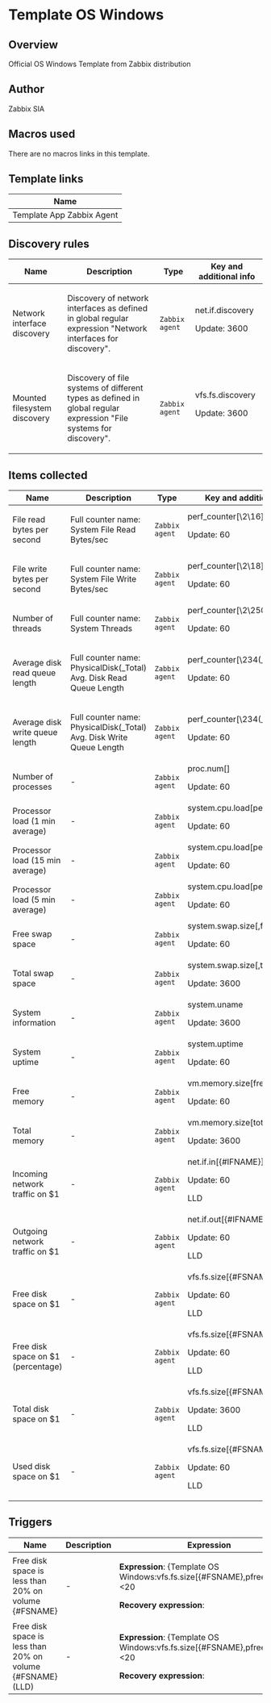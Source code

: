 # Template OS Windows

## Overview

Official OS Windows Template from Zabbix distribution



## Author

Zabbix SIA

## Macros used

There are no macros links in this template.

## Template links

|Name|
|----|
|Template App Zabbix Agent|
## Discovery rules

|Name|Description|Type|Key and additional info|
|----|-----------|----|----|
|Network interface discovery|<p>Discovery of network interfaces as defined in global regular expression "Network interfaces for discovery".</p>|`Zabbix agent`|net.if.discovery<p>Update: 3600</p>|
|Mounted filesystem discovery|<p>Discovery of file systems of different types as defined in global regular expression "File systems for discovery".</p>|`Zabbix agent`|vfs.fs.discovery<p>Update: 3600</p>|
## Items collected

|Name|Description|Type|Key and additional info|
|----|-----------|----|----|
|File read bytes per second|<p>Full counter name: System File Read Bytes/sec</p>|`Zabbix agent`|perf_counter[\2\16]<p>Update: 60</p>|
|File write bytes per second|<p>Full counter name: System File Write Bytes/sec</p>|`Zabbix agent`|perf_counter[\2\18]<p>Update: 60</p>|
|Number of threads|<p>Full counter name: System Threads</p>|`Zabbix agent`|perf_counter[\2\250]<p>Update: 60</p>|
|Average disk read queue length|<p>Full counter name: PhysicalDisk(_Total) Avg. Disk Read Queue Length</p>|`Zabbix agent`|perf_counter[\234(_Total)\1402]<p>Update: 60</p>|
|Average disk write queue length|<p>Full counter name: PhysicalDisk(_Total) Avg. Disk Write Queue Length</p>|`Zabbix agent`|perf_counter[\234(_Total)\1404]<p>Update: 60</p>|
|Number of processes|<p>-</p>|`Zabbix agent`|proc.num[]<p>Update: 60</p>|
|Processor load (1 min average)|<p>-</p>|`Zabbix agent`|system.cpu.load[percpu,avg1]<p>Update: 60</p>|
|Processor load (15 min average)|<p>-</p>|`Zabbix agent`|system.cpu.load[percpu,avg15]<p>Update: 60</p>|
|Processor load (5 min average)|<p>-</p>|`Zabbix agent`|system.cpu.load[percpu,avg5]<p>Update: 60</p>|
|Free swap space|<p>-</p>|`Zabbix agent`|system.swap.size[,free]<p>Update: 60</p>|
|Total swap space|<p>-</p>|`Zabbix agent`|system.swap.size[,total]<p>Update: 3600</p>|
|System information|<p>-</p>|`Zabbix agent`|system.uname<p>Update: 3600</p>|
|System uptime|<p>-</p>|`Zabbix agent`|system.uptime<p>Update: 60</p>|
|Free memory|<p>-</p>|`Zabbix agent`|vm.memory.size[free]<p>Update: 60</p>|
|Total memory|<p>-</p>|`Zabbix agent`|vm.memory.size[total]<p>Update: 3600</p>|
|Incoming network traffic on $1|<p>-</p>|`Zabbix agent`|net.if.in[{#IFNAME}]<p>Update: 60</p><p>LLD</p>|
|Outgoing network traffic on $1|<p>-</p>|`Zabbix agent`|net.if.out[{#IFNAME}]<p>Update: 60</p><p>LLD</p>|
|Free disk space on $1|<p>-</p>|`Zabbix agent`|vfs.fs.size[{#FSNAME},free]<p>Update: 60</p><p>LLD</p>|
|Free disk space on $1 (percentage)|<p>-</p>|`Zabbix agent`|vfs.fs.size[{#FSNAME},pfree]<p>Update: 60</p><p>LLD</p>|
|Total disk space on $1|<p>-</p>|`Zabbix agent`|vfs.fs.size[{#FSNAME},total]<p>Update: 3600</p><p>LLD</p>|
|Used disk space on $1|<p>-</p>|`Zabbix agent`|vfs.fs.size[{#FSNAME},used]<p>Update: 60</p><p>LLD</p>|
## Triggers

|Name|Description|Expression|Priority|
|----|-----------|----------|--------|
|Free disk space is less than 20% on volume {#FSNAME}|<p>-</p>|<p>**Expression**: {Template OS Windows:vfs.fs.size[{#FSNAME},pfree].last(0)}<20</p><p>**Recovery expression**: </p>|warning|
|Free disk space is less than 20% on volume {#FSNAME} (LLD)|<p>-</p>|<p>**Expression**: {Template OS Windows:vfs.fs.size[{#FSNAME},pfree].last(0)}<20</p><p>**Recovery expression**: </p>|warning|
